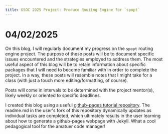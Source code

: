 ```yaml
---
title: GSOC 2025 Project: Produce Routing Engine for `spopt`
---
```


# 04/02/2025
On this blog, I will regularly document my progress on the `spopt` routing engine project. The purpose of these posts will be to document specific issues encountered and the strategies employed to address them. The most useful aspect of this blog will be to retain information about specific packages that I will need to become familiar with in order to complete the project. In a way, these posts will resemble notes that I might take for a class (with just a touch more editing/formatting, of course).

Posts will come in intervals to be determined with the project mentor(s), likely weekly or oriented to specific deadlines. 

I created this blog using a useful [github-pages tutorial repository](https://github.com/skills/github-pages). The readme.md in the user's fork of this repository dynamically updates as individual tasks are completed, which ultimately results in the user learning about how to generate a github-pages webpage with Jekyll. What a cool pedagogical tool for the amatuer code manager!
